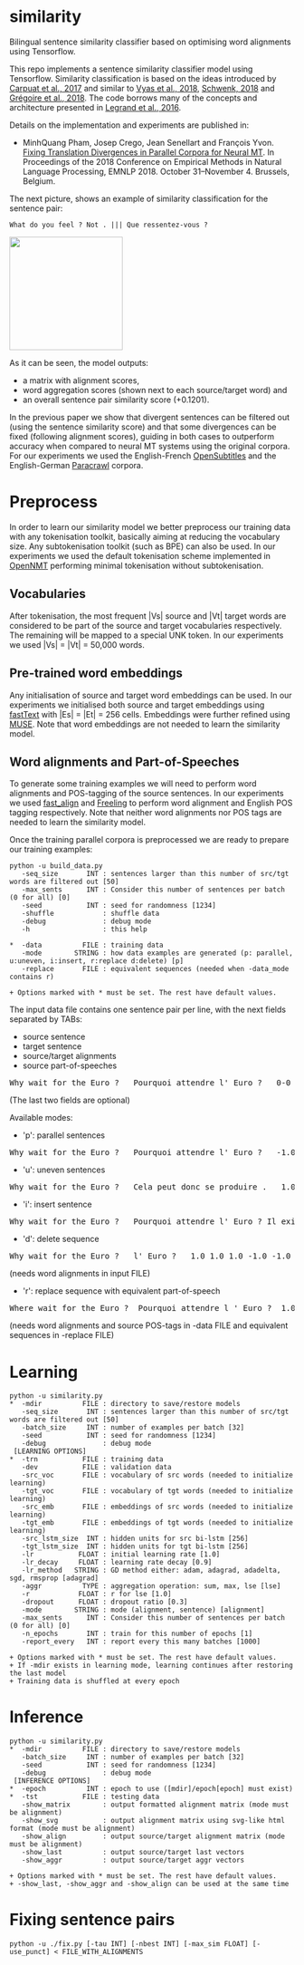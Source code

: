 # similarity
Bilingual sentence similarity classifier based on optimising word alignments using Tensorflow.

This repo implements a sentence similarity classifier model using Tensorflow. Similarity classification is based on the ideas introduced by [Carpuat et al., 2017](http://aclweb.org/anthology/W17-3209) and similar to [Vyas et al., 2018](http://aclweb.org/anthology/N18-1136), [Schwenk, 2018](http://aclweb.org/anthology/P18-2037) and [Grégoire et al., 2018](http://www.aclweb.org/anthology/C18-1122). The code borrows many of the concepts and architecture presented in [Legrand et al., 2016](http://www.aclweb.org/anthology/W16-2207). 

Details on the implementation and experiments are published in:
* MinhQuang Pham, Josep Crego, Jean Senellart and François Yvon. [Fixing Translation Divergences in Parallel Corpora for Neural MT](http://emnlp2018.org/program/accepted/short-papers). In Proceedings of the 2018 Conference on Empirical Methods in Natural Language Processing, EMNLP 2018. October 31–November 4. Brussels, Belgium.

The next picture, shows an example of similarity classification for the sentence pair:

```What do you feel ? Not . ||| Que ressentez-vous ?```

<img src="https://github.com/jmcrego/similarity/blob/master/divergence_example.png" width="200" />

As it can be seen, the model outputs:
* a matrix with alignment scores,
* word aggregation scores (shown next to each source/target word) and
* an overall sentence pair similarity score (+0.1201).

In the previous paper we show that divergent sentences can be filtered out (using the sentence similarity score) and that some divergences can be fixed (following alignment scores), guiding in both cases to outperform accuracy when compared to neural MT systems using the original corpora. For our experiments we used the English-French [OpenSubtitles](http://www.lrec-conf.org/proceedings/lrec2016/pdf/947_Paper.pdf) and the English-German [Paracrawl](http://paracrawl.eu/) corpora.

# Preprocess

In order to learn our similarity model we better preprocess our training data with any tokenisation toolkit, basically aiming at reducing the vocabulary size. Any subtokenisation toolkit (such as BPE) can also be used. In our experiments we used the default tokenisation scheme implemented in [OpenNMT](http://opennmt.net) performing minimal tokenisation without subtokenisation.

## Vocabularies

After tokenisation, the most frequent |Vs| source and |Vt| target words are considered to be part of the source and target vocabularies respectively. The remaining will be mapped to a special UNK token. In our experiments we used |Vs| = |Vt| = 50,000 words.

## Pre-trained word embeddings

Any initialisation of source and target word embeddings can be used. In our experiments we initialised both source and target embeddings using [fastText](https://github.com/facebookresearch/fastText) with |Es| = |Et| = 256 cells. Embeddings were further refined using [MUSE](https://github.com/facebookresearch/MUSE). Note that word embeddings are not needed to learn the similarity model.

## Word alignments and Part-of-Speeches

To generate some training examples we will need to perform word alignments and POS-tagging of the source sentences. In our experiments we used [fast\_align](https://github.com/clab/fast_align) and [Freeling](https://github.com/TALP-UPC/FreeLing.git) to perform word alignment and English POS tagging respectively. Note that neither word alignments nor POS tags are needed to learn the similarity model.

Once the training parallel corpora is preprocessed we are ready to prepare our training examples:

```
python -u build_data.py
   -seq_size       INT : sentences larger than this number of src/tgt words are filtered out [50]
   -max_sents      INT : Consider this number of sentences per batch (0 for all) [0]
   -seed           INT : seed for randomness [1234]
   -shuffle            : shuffle data
   -debug              : debug mode
   -h                  : this help

*  -data          FILE : training data
   -mode        STRING : how data examples are generated (p: parallel, u:uneven, i:insert, r:replace d:delete) [p]
   -replace       FILE : equivalent sequences (needed when -data_mode contains r)

+ Options marked with * must be set. The rest have default values.
```
The input data file contains one sentence pair per line, with the next fields separated by TABs:
* source sentence
* target sentence
* source/target alignments
* source part-of-speeches

 <pre>Why wait for the Euro ?   Pourquoi attendre l' Euro ?   0-0 1-1 2-1 3-2 4-3 5-4   WRB VB IN DT NNP .</pre>

(The last two fields are optional)

Available modes:
* 'p': parallel sentences
 <pre>Why wait for the Euro ?   Pourquoi attendre l' Euro ?   -1.0 -1.0 -1.0 -1.0 -1.0 -1.0   -1.0 -1.0 -1.0 -1.0 -1.0</pre>

* 'u': uneven sentences
 <pre>Why wait for the Euro ?   Cela peut donc se produire .   1.0 1.0 1.0 1.0 1.0 1.0   1.0 1.0 1.0 1.0 1.0 1.0</pre>

* 'i': insert sentence
 <pre>Why wait for the Euro ?   Pourquoi attendre l' Euro ? Il existe un précédant .   -1.0 -1.0 -1.0 -1.0 -1.0 -1.0   -1.0 -1.0 -1.0 -1.0 -1.0 1.0 1.0 1.0 1.0 1.0</pre>

* 'd': delete sequence
 <pre>Why wait for the Euro ?   l' Euro ?   1.0 1.0 1.0 -1.0 -1.0 -1.0   -1.0 -1.0 -1.0</pre>

 (needs word alignments in input FILE)

* 'r': replace sequence with equivalent part-of-speech
 <pre>Where wait for the Euro ?  Pourquoi attendre l ' Euro ?  1.0 -1.0 -1.0 -1.0 -1.0 -1.0  1.0 -1.0 -1.0 -1.0 -1.0 -1.0</pre>

 (needs word alignments and source POS-tags in -data FILE and equivalent sequences in -replace FILE)

# Learning
```
python -u similarity.py
*  -mdir          FILE : directory to save/restore models
   -seq_size       INT : sentences larger than this number of src/tgt words are filtered out [50]
   -batch_size     INT : number of examples per batch [32]
   -seed           INT : seed for randomness [1234]
   -debug              : debug mode
 [LEARNING OPTIONS]
*  -trn           FILE : training data
   -dev           FILE : validation data
   -src_voc       FILE : vocabulary of src words (needed to initialize learning)
   -tgt_voc       FILE : vocabulary of tgt words (needed to initialize learning)
   -src_emb       FILE : embeddings of src words (needed to initialize learning)
   -tgt_emb       FILE : embeddings of tgt words (needed to initialize learning)
   -src_lstm_size  INT : hidden units for src bi-lstm [256]
   -tgt_lstm_size  INT : hidden units for tgt bi-lstm [256]
   -lr           FLOAT : initial learning rate [1.0]
   -lr_decay     FLOAT : learning rate decay [0.9]
   -lr_method   STRING : GD method either: adam, adagrad, adadelta, sgd, rmsprop [adagrad]
   -aggr          TYPE : aggregation operation: sum, max, lse [lse]
   -r            FLOAT : r for lse [1.0]
   -dropout      FLOAT : dropout ratio [0.3]
   -mode        STRING : mode (alignment, sentence) [alignment]
   -max_sents      INT : Consider this number of sentences per batch (0 for all) [0]
   -n_epochs       INT : train for this number of epochs [1]
   -report_every   INT : report every this many batches [1000]

+ Options marked with * must be set. The rest have default values.
+ If -mdir exists in learning mode, learning continues after restoring the last model
+ Training data is shuffled at every epoch
```
# Inference
```
python -u similarity.py
*  -mdir          FILE : directory to save/restore models
   -batch_size     INT : number of examples per batch [32]
   -seed           INT : seed for randomness [1234]
   -debug              : debug mode
 [INFERENCE OPTIONS]
*  -epoch          INT : epoch to use ([mdir]/epoch[epoch] must exist)
*  -tst           FILE : testing data
   -show_matrix        : output formatted alignment matrix (mode must be alignment)
   -show_svg           : output alignment matrix using svg-like html format (mode must be alignment)
   -show_align         : output source/target alignment matrix (mode must be alignment)
   -show_last          : output source/target last vectors
   -show_aggr          : output source/target aggr vectors

+ Options marked with * must be set. The rest have default values.
+ -show_last, -show_aggr and -show_align can be used at the same time
```

# Fixing sentence pairs

```
python -u ./fix.py [-tau INT] [-nbest INT] [-max_sim FLOAT] [-use_punct] < FILE_WITH_ALIGNMENTS
```
